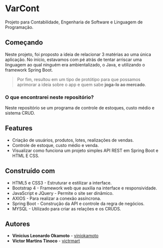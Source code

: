 # VarCont

Projeto para Contabilidade, Engenharia de Software e Linguagem de Programação.

## Começando
Neste projeto, foi proposto a ideia de relacionar 3 matérias ao uma única aplicação. No início, estavamos com pé atrás de tentar arriscar uma linguagem ao qual ninguém era ambientalizado, o Java, e utilizando o framework Spring Boot.

> Por fim, resultou em um tipo de protótipo para que possamos aprimorar a ideia sobre o app e quem sabe **joga-lo ao mercado**.

### O que encontrarei neste repositório?
Neste repositório se um programa de controle de estoques, custo médio e sistema CRUD.

## Features
- Criação de usuários, produtos, lotes, realizações de vendas.
- Controle de estoque, custo médio e venda.
- Visualizar como funciona um projeto simples API REST em Spring Boot e HTML E CSS.

## Construído com
- HTML5 e CSS3 - Estruturar e estilizar a interface.
- Bootstrap 4 - Framework web que auxilia na interface e responsividade.
- JavaScript e JQuery - Permite o site ser dinâmico.
- AXIOS - Para realizar a conexão assíncrona.
- Spring Boot - Construção da API e controle da regra de negócios.
- MYSQL - Utilizado para criar as relações e os CRUDS.

## Autores
- **Vinicius Leonardo Okamoto** - [viniokamoto](https://github.com/viniokamoto/)
- **Victor Martins Tinoco** - [victrmart](https://github.com/victrmart/)

